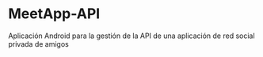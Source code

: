 # MeetApp-API
Aplicación Android para la gestión de la API de una aplicación de red social privada de amigos 
